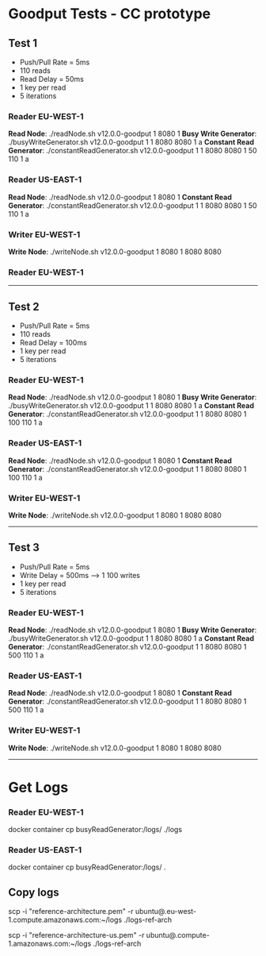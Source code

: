 # Goodput Tests - CC prototype

## Test 1
- Push/Pull Rate = 5ms
- 110 reads
- Read Delay = 50ms
- 1 key per read
- 5 iterations

### Reader EU-WEST-1
**Read Node**: ./readNode.sh v12.0.0-goodput 1 8080 1
**Busy Write Generator**: ./busyWriteGenerator.sh v12.0.0-goodput 1 1 8080 <read-eu-ip> 8080 <write-ip> 1 a
**Constant Read Generator**: ./constantReadGenerator.sh v12.0.0-goodput 1 1 8080 <read-eu-ip> 8080 <write-ip> 1 50 110 1 a

### Reader US-EAST-1
**Read Node**: ./readNode.sh v12.0.0-goodput 1 8080 1
**Constant Read Generator**: ./constantReadGenerator.sh v12.0.0-goodput 1 1 8080 <read-us-ip> 8080 <write-ip> 1 50 110 1 a

### Writer EU-WEST-1
**Write Node**: ./writeNode.sh v12.0.0-goodput 1 8080 1 8080 <read-eu-ip> 8080 <read-us-ip>

### Reader EU-WEST-1

---
## Test 2
- Push/Pull Rate = 5ms
- 110 reads
- Read Delay = 100ms
- 1 key per read
- 5 iterations

### Reader EU-WEST-1
**Read Node**: ./readNode.sh v12.0.0-goodput 1 8080 1
**Busy Write Generator**: ./busyWriteGenerator.sh v12.0.0-goodput 1 1 8080 <read-eu-ip> 8080 <write-ip> 1 a
**Constant Read Generator**: ./constantReadGenerator.sh v12.0.0-goodput 1 1 8080 <read-eu-ip> 8080 <write-ip> 1 100 110 1 a

### Reader US-EAST-1
**Read Node**: ./readNode.sh v12.0.0-goodput 1 8080 1
**Constant Read Generator**: ./constantReadGenerator.sh v12.0.0-goodput 1 1 8080 <read-us-ip> 8080 <write-ip> 1 100 110 1 a

### Writer EU-WEST-1
**Write Node**: ./writeNode.sh v12.0.0-goodput 1 8080 1 8080 <read-eu-ip> 8080 <read-us-ip>

---
## Test 3
- Push/Pull Rate = 5ms
- Write Delay = 500ms --> 1 100 writes
- 1 key per read
- 5 iterations

### Reader EU-WEST-1
**Read Node**: ./readNode.sh v12.0.0-goodput 1 8080 1
**Busy Write Generator**: ./busyWriteGenerator.sh v12.0.0-goodput 1 1 8080 <read-eu-ip> 8080 <write-ip> 1 a
**Constant Read Generator**: ./constantReadGenerator.sh v12.0.0-goodput 1 1 8080 <read-eu-ip> 8080 <write-ip> 1 500 110 1 a

### Reader US-EAST-1
**Read Node**: ./readNode.sh v12.0.0-goodput 1 8080 1
**Constant Read Generator**: ./constantReadGenerator.sh v12.0.0-goodput 1 1 8080 <read-us-ip> 8080 <write-ip> 1 500 110 1 a

### Writer EU-WEST-1
**Write Node**: ./writeNode.sh v12.0.0-goodput 1 8080 1 8080 <read-eu-ip> 8080 <read-us-ip>

---
# Get Logs
### Reader EU-WEST-1
docker container cp busyReadGenerator:/logs/ ./logs

### Reader US-EAST-1
docker container cp busyReadGenerator:/logs/ .

## Copy logs
scp -i "reference-architecture.pem" -r ubuntu@<read-eu-DNS>.eu-west-1.compute.amazonaws.com:~/logs ./logs-ref-arch

scp -i "reference-architecture-us.pem" -r ubuntu@<read-us-DNS>.compute-1.amazonaws.com:~/logs ./logs-ref-arch